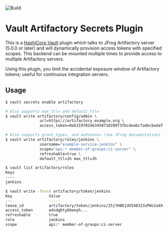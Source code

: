 ![Build](https://github.com/idcmp/artifactory-secrets-plugin/workflows/Build/badge.svg)

# Vault Artifactory Secrets Plugin

This is a [HashiCorp Vault](https://www.vaultproject.io/) plugin which talks to JFrog Artifactory server (5.0.0 or later) and will
dynamically provision access tokens with specified scopes. This backend can be mounted multiple times
to provide access to multiple Artifactory servers.

Using this plugin, you limit the accidental exposure window of Artifactory tokens; useful for continuous
integration servers.

## Usage

```bash
$ vault secrets enable artifactory

# Also supports max_ttl= and default_ttl=
$ vault write artifactory/config/admin \
               url=https://artifactory.example.org \
               access_token=0ab31978246345871028973fbcdeabcfadecbadef

# Also supports grant_type=, and audience= (see JFrog documentation)
$ vault write artifactory/roles/jenkins \
               username="example-service-jenkins" \
               scope="api:* member-of-groups:ci-server" \
               refreshable=true \
               default_ttl=1h max_ttl=3h 

$ vault list artifactory/roles
Keys
----
jenkins

$ vault write -force artifactory/token/jenkins 
Key                Value
---                -----
lease_id           artifactory/token/jenkins/25jYH8DjUU548323zPWiSakh
access_token       adsdgbtybbeeyh...
refreshable        true
role               jenkins
scope              api:* member-of-groups:ci-server
```


